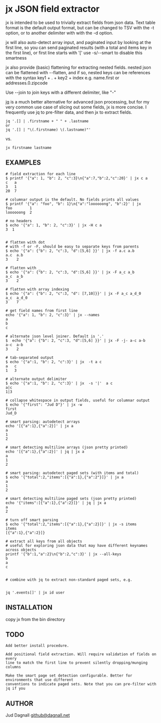 # jx JSON field extractor

jx is intended to be used to trivially extract fields from json data.
Text table format is the default output format, but can be changed to 
TSV with the -t option, or to another delimiter with with the -d option.

jx will also auto-detect array input, and paginated input by
looking at the first line, so you can send paginated results (with
a total and items key in the first line), or first line starts with '['
use -s/--smart to disable this smartness

jx also provide (basic) flattening for extracting nested fields.
nested json can be flattened with --flatten, and if so, nested keys
can be references with the syntax key1 + . + key2 + index
e.g. name.first or addresses.0.zipcode

Use --join to join keys with a different delimiter, like "-"

[jq](https://stedolan.github.io/jq/) is a much better alternative for advanced
json processing, but for my very common use case of slicing out some fields, jx
is more concise. I frequently use jq to pre-filter data, and then jx to extract fields.

    jq '.[] | .firstname + " " + .lastname
    or 
    jq '.[] | "\(.firstname) \(.lastname)"'

vs.

    jx firstname lastname

## EXAMPLES

    # field extraction for each line
    $ printf '{"a": 1, "b": 2, "c":3}\n{"a":7,"b":2,"c":20}' | jx c a
    c   a
    3   1
    20  7

    # columnar output is the default. No fields prints all values
    $ printf '{"a": "foo", "b": 1}\n{"a":"loooooong", "b":2}' | jx 
    foo        1
    loooooong  2

    # no headers
    $ echo '{"a": 1, "b": 2, "c":3}' | jx -H c a
    3  1


    # flatten with dot
    # with -f or -F, should be easy to separate keys from parents
    $ echo '{"a": {"b": 2, "c":3, "d":[5,6] }}' | jx -f a.c a.b
    a.c  a.b
    3    2

    # flatten with _
    $ echo '{"a": {"b": 2, "c":3, "d":[5,6] }}' | jx -F a_c a_b
    a_c  a_b
    3    2

    # flatten with array indexing
    $ echo '{"a": {"b": 2, "c":3, "d": [7,10]}}' | jx -F a_c a_d_0
    a_c	 a_d_0
    3    7

    # get field names from first line
    echo '{"a": 1, "b": 2, "c":3}' | jx --names
    a
    b
    c

    # alternate json level joiner. Default is '.'
    $  echo '{"a": {"b": 2, "c":3, "d":[5,6] }}' | jx -F -j- a-c a-b
    a-c  a-b
    3    2  
    
    # tab-separated output
    $ echo '{"a":1, "b": 2, "c":3}' | jx  -t a c
    a	c
    1	3

    # alternate output delimiter
    $ echo '{"a":1, "b": 2, "c":3}' | jx  -s '|'  a c
    a|c
    1|3

    # collapse whitespace in output fields, useful for columnar output
    $ echo '{"first": "Jud D"}' | jx -w 
    first
    Jud_D

    # smart parsing: autodetect arrays
    echo '[{"a":1},{"a":2}]' | jx a
    a
    1
    2

    # smart detecting multiline arrays (json pretty printed)
    echo '[{"a":1},{"a":2}]' | jq | jx a
    a
    1
    2

    # smart parsing: autodetect paged sets (with items and total)
    $ echo '{"total":2,"items":[{"a":1},{"a":2"}]}' | jx a
    a
    1
    2

    # smart detecting multiline paged sets (json pretty printed)
    echo '{"items":[{"a":1},{"a":2}]}' | jq | jx a
    a
    2

    # turn off smart parsing
    $ echo '{"total":2,"items":[{"a":1},{"a":2}]}' | jx -s items
    items
    [{"a":1},{"a":2}]}

    # extract all keys from all objects
    # useful for exploring json data that may have different keynames across objects
    printf '{"b":1,"a":2}\n{"b":2,"c":3}' | jx --all-keys
    b
    a
    c


    # combine with jq to extract non-standard paged sets, e.g. 
    

    jq '.events[]' | jx id user


## INSTALLATION

copy jx from the bin directory


    
## TODO

    Add better install procedure.

    Add positional field extraction. Will require validation of fields on every
    line to match the first line to prevent silently dropping/munging columns

    Make the smart page set detection configurable. Better for environments that use different
    conventions to indicate paged sets. Note that you can pre-filter with jq if you  

## AUTHOR

Jud Dagnall <github@dagnall.net>
